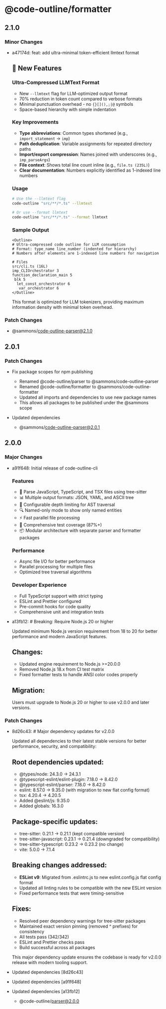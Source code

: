 # @code-outline/formatter

## 2.1.0

### Minor Changes

- a47174d: feat: add ultra-minimal token-efficient llmtext format

  ## 🚀 New Features

  ### Ultra-Compressed LLMText Format
  - New `--llmtext` flag for LLM-optimized output format
  - 70% reduction in token count compared to verbose formats
  - Minimal punctuation overhead - no `{}[](),;|@` symbols
  - Space-based hierarchy with simple indentation

  ### Key Improvements
  - **Type abbreviations**: Common types shortened (e.g., `import_statement` → `imp`)
  - **Path deduplication**: Variable assignments for repeated directory paths
  - **Import/export compression**: Names joined with underscores (e.g., `imp_parseArgs`)
  - **File context**: Shows total line count inline (e.g., `file.ts (235L)`)
  - **Clear documentation**: Numbers explicitly identified as 1-indexed line numbers

  ### Usage

  ```bash
  # Use the --llmtext flag
  code-outline "src/**/*.ts" --llmtext

  # Or use --format llmtext
  code-outline "src/**/*.ts" --format llmtext
  ```

  ### Sample Output

  ```
  <Outline>
  # Ultra-compressed code outline for LLM consumption
  # Format: type_name line_number (indented for hierarchy)
  # Numbers after elements are 1-indexed line numbers for navigation

  # Files
  src/cli.ts (16L)
  imp_CLIOrchestrator 3
  function_declaration_main 5
   blk 5
    let_const_orchestrator 6
     var_orchestrator 6
  </Outline>
  ```

  This format is optimized for LLM tokenizers, providing maximum information density with minimal token overhead.

### Patch Changes

- @sammons/code-outline-parser@2.1.0

## 2.0.1

### Patch Changes

- Fix package scopes for npm publishing
  - Renamed @code-outline/parser to @sammons/code-outline-parser
  - Renamed @code-outline/formatter to @sammons/code-outline-formatter
  - Updated all imports and dependencies to use new package names
  - This allows all packages to be published under the @sammons scope

- Updated dependencies
  - @sammons/code-outline-parser@2.0.1

## 2.0.0

### Major Changes

- a91f648: Initial release of code-outline-cli

  ### Features
  - 🚀 Parse JavaScript, TypeScript, and TSX files using tree-sitter
  - 📊 Multiple output formats: JSON, YAML, and ASCII tree
  - 🎯 Configurable depth limiting for AST traversal
  - 🔍 Named-only mode to show only named entities
  - ⚡ Fast parallel file processing
  - 🧪 Comprehensive test coverage (87%+)
  - 📦 Modular architecture with separate parser and formatter packages

  ### Performance
  - Async file I/O for better performance
  - Parallel processing for multiple files
  - Optimized tree traversal algorithms

  ### Developer Experience
  - Full TypeScript support with strict typing
  - ESLint and Prettier configured
  - Pre-commit hooks for code quality
  - Comprehensive unit and integration tests

- a13fb12: # Breaking: Require Node.js 20 or higher

  Updated minimum Node.js version requirement from 18 to 20 for better performance and modern JavaScript features.

  ## Changes:
  - Updated engine requirement to Node.js >=20.0.0
  - Removed Node.js 18.x from CI test matrix
  - Fixed formatter tests to handle ANSI color codes properly

  ## Migration:

  Users must upgrade to Node.js 20 or higher to use v2.0.0 and later versions.

### Patch Changes

- 8d26c43: # Major dependency updates for v2.0.0

  Updated all dependencies to their latest stable versions for better performance, security, and compatibility:

  ## Root dependencies updated:
  - @types/node: 24.3.0 → 24.3.1
  - @typescript-eslint/eslint-plugin: 7.18.0 → 8.42.0
  - @typescript-eslint/parser: 7.18.0 → 8.42.0
  - eslint: 8.57.0 → 9.35.0 (with migration to new flat config format)
  - tsx: 4.20.4 → 4.20.5
  - Added @eslint/js: 9.35.0
  - Added globals: 16.3.0

  ## Package-specific updates:
  - tree-sitter: 0.21.1 → 0.21.1 (kept compatible version)
  - tree-sitter-javascript: 0.23.1 → 0.21.4 (downgraded for compatibility)
  - tree-sitter-typescript: 0.23.2 → 0.23.2 (no change)
  - vite: 5.0.0 → 7.1.4

  ## Breaking changes addressed:
  - **ESLint v9**: Migrated from .eslintrc.js to new eslint.config.js flat config format
  - Updated all linting rules to be compatible with the new ESLint version
  - Fixed performance tests that were timing-sensitive

  ## Fixes:
  - Resolved peer dependency warnings for tree-sitter packages
  - Maintained exact version pinning (removed ^ prefixes) for consistency
  - All tests pass (342/342)
  - ESLint and Prettier checks pass
  - Build successful across all packages

  This major dependency update ensures the codebase is ready for v2.0.0 release with modern tooling support.

- Updated dependencies [8d26c43]
- Updated dependencies [a91f648]
- Updated dependencies [a13fb12]
  - @code-outline/parser@2.0.0
